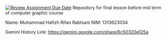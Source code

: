 [![Review Assignment Due Date](https://classroom.github.com/assets/deadline-readme-button-22041afd0340ce965d47ae6ef1cefeee28c7c493a6346c4f15d667ab976d596c.svg)](https://classroom.github.com/a/XxdT5pUo)
Repository for final lesson before mid term of computer graphic course

Name: Muhammad Hafizh Rifan Rabtsani
NIM: 1313623034

Gemini History Link: https://gemini.google.com/share/6c50320e125a